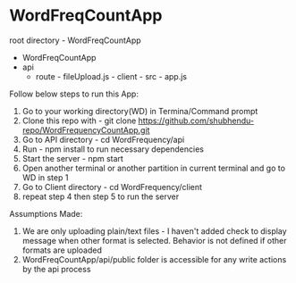 # WordFreqCountApp
root directory - WordFreqCountApp

- WordFreqCountApp
- api
    - route
                       - fileUpload.js
                       - client
	           		- src
                       - app.js
			
Follow below steps to run this App:
1) Go to your working directory(WD) in Termina/Command prompt
2) Clone this repo with - git clone https://github.com/shubhendu-repo/WordFrequencyCountApp.git
3) Go to API directory - cd WordFrequency/api
4) Run - npm install to run necessary dependencies
5) Start the server - npm start
6) Open another terminal or another partition in current terminal and go to WD in step 1
7) Go to Client directory - cd WordFrequency/client
8) repeat step 4 then step 5 to run the server

Assumptions Made:

1) We are only uploading plain/text files - I haven't added check to display message when other format is selected. 
   Behavior is not defined if other formats are uploaded
2) WordFreqCountApp/api/public folder is accessible for any write actions by the api process
